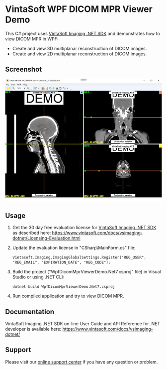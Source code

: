 # VintaSoft WPF DICOM MPR Viewer Demo

This C# project uses <a href="https://www.vintasoft.com/vsimaging-dotnet-index.html">VintaSoft Imaging .NET SDK</a> and demonstrates how to view DICOM MPR in WPF:
* Create and view 3D multiplanar reconstruction of DICOM images.
* Create and view 2D multiplanar reconstruction of DICOM images.


## Screenshot
<img src="vintasoft-wpf-dicom-mpr-viewer-demo.png" alt="VintaSoft WPF DICOM MPR Viewer Demo">


## Usage
1. Get the 30 day free evaluation license for <a href="https://www.vintasoft.com/vsimaging-dotnet-index.html" target="_blank">VintaSoft Imaging .NET SDK</a> as described here: <a href="https://www.vintasoft.com/docs/vsimaging-dotnet/Licensing-Evaluation.html" target="_blank">https://www.vintasoft.com/docs/vsimaging-dotnet/Licensing-Evaluation.html</a>

2. Update the evaluation license in "CSharp\MainForm.cs" file:
   ```
   Vintasoft.Imaging.ImagingGlobalSettings.Register("REG_USER", "REG_EMAIL", "EXPIRATION_DATE", "REG_CODE");
   ```

3. Build the project ("WpfDicomMprViewerDemo.Net7.csproj" file) in Visual Studio or using .NET CLI:
   ```
   dotnet build WpfDicomMprViewerDemo.Net7.csproj
   ```

4. Run compiled application and try to view DICOM MPR.


## Documentation
VintaSoft Imaging .NET SDK on-line User Guide and API Reference for .NET developer is available here: https://www.vintasoft.com/docs/vsimaging-dotnet/


## Support
Please visit our <a href="https://myaccount.vintasoft.com/">online support center</a> if you have any question or problem.
